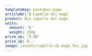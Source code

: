 ```yaml
---
templateKey: pastabox-page
articleNr: B-Capello del mago
product: Bio Capello del mago
units:
  amount: '6'
  weight: 250g
price_ep: '5.50'
price_vp: 8.--
image: /assets/capello-di-mago_5ei.jpg
---
```


